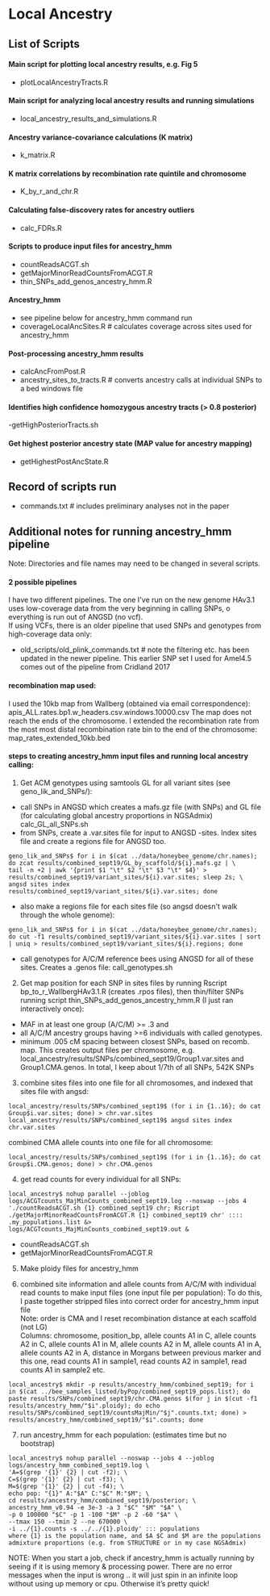 # Local Ancestry
## List of Scripts
#### Main script for plotting local ancestry results, e.g. Fig 5
- plotLocalAncestryTracts.R  
#### Main script for analyzing local ancestry results and running simulations
- local_ancestry_results_and_simulations.R
#### Ancestry variance-covariance calculations (K matrix)
- k_matrix.R
#### K matrix correlations by recombination rate quintile and chromosome
- K_by_r_and_chr.R
#### Calculating false-discovery rates for ancestry outliers
- calc_FDRs.R
#### Scripts to produce input files for ancestry\_hmm
- countReadsACGT.sh
- getMajorMinorReadCountsFromACGT.R
- thin_SNPs_add_genos_ancestry_hmm.R
#### Ancestry\_hmm
- see pipeline below for ancestry\_hmm command run
- coverageLocalAncSites.R # calculates coverage across sites used for ancestry\_hmm
#### Post-processing ancestry\_hmm results
- calcAncFromPost.R
- ancestry_sites_to_tracts.R # converts ancestry calls at individual SNPs to a bed windows file
#### Identifies high confidence homozygous ancestry tracts (> 0.8 posterior)
-getHighPosteriorTracts.sh
#### Get highest posterior ancestry state (MAP value for ancestry mapping)
- getHighestPostAncState.R

## Record of scripts run
- commands.txt # includes preliminary analyses not in the paper

## Additional notes for running ancestry\_hmm pipeline
Note: Directories and file names may need to be changed in several scripts.  
#### 2 possible pipelines
I have two different pipelines. The one I've run on the new genome HAv3.1 uses low-coverage data from the very beginning in calling SNPs, o everything is run out of ANGSD (no vcf).  
If using VCFs, there is an older pipeline that used SNPs and genotypes from high-coverage data only:  
- old_scripts/old_plink_commands.txt # note the filtering etc. has been updated in the newer pipeline. This earlier SNP set I used for Amel4.5 comes out of the pipeline from Cridland 2017

#### recombination map used:
I used the 10kb map from Wallberg (obtained via email correspondence):
apis_ALL.rates.bp1.w_headers.csv.windows.10000.csv
The map does not reach the ends of the chromosome. I extended the recombination rate from the most most distal recombination rate bin to the end of the chromosome:
map_rates_extended_10kb.bed

#### steps to creating ancestry_hmm input files and running local ancestry calling:
1. Get ACM genotypes using samtools GL for all variant sites (see geno_lik_and_SNPs/):
- call SNPs in ANGSD which creates a mafs.gz file (with SNPs) and GL file (for calculating global ancestry proportions in NGSAdmix)
calc_GL_all_SNPs.sh
- from SNPs, create a .var.sites file for input to ANGSD -sites. Index sites file and create a regions file for ANGSD too.  
```
geno_lik_and_SNPs$ for i in $(cat ../data/honeybee_genome/chr.names); do zcat results/combined_sept19/GL_by_scaffold/${i}.mafs.gz | \
tail -n +2 | awk '{print $1 "\t" $2 "\t" $3 "\t" $4}' > results/combined_sept19/variant_sites/${i}.var.sites; sleep 2s; \
angsd sites index results/combined_sept19/variant_sites/${i}.var.sites; done
```
- also make a regions file for each sites file (so angsd doesn't walk through the whole genome):
```
geno_lik_and_SNPs$ for i in $(cat ../data/honeybee_genome/chr.names); do cut -f1 results/combined_sept19/variant_sites/${i}.var.sites | sort | uniq > results/combined_sept19/variant_sites/${i}.regions; done
```
- call genotypes for A/C/M reference bees using ANGSD for all of these sites. Creates a .genos file:
call_genotypes.sh

2. Get map position for each SNP in sites files by running Rscript bp_to_r_WallbergHAv3.1.R (creates .rpos files), then
thin/filter SNPs running script thin_SNPs_add_genos_ancestry_hmm.R (I just ran interactively once):
- MAF in at least one group (A/C/M) >= .3 and
- all A/C/M ancestry groups having >=6 individuals with called genotypes.
- minimum .005 cM spacing between closest SNPs, based on recomb. map. This creates output files per chromosome, e.g. local_ancestry/results/SNPs/combined_sept19/Group1.var.sites and Group1.CMA.genos. In total, I keep about 1/7th of all SNPs, 542K SNPs

3. combine sites files into one file for all chromosomes, and indexed that sites file with angsd:
```
local_ancestry/results/SNPs/combined_sept19$ (for i in {1..16}; do cat Group$i.var.sites; done) > chr.var.sites
local_ancestry/results/SNPs/combined_sept19$ angsd sites index chr.var.sites
```
combined CMA allele counts into one file for all chromosome:
```
local_ancestry/results/SNPs/combined_sept19$ (for i in {1..16}; do cat Group$i.CMA.genos; done) > chr.CMA.genos
```
4. get read counts for every individual for all SNPs:
```
local_ancestry$ nohup parallel --joblog logs/ACGTcounts_MajMinCounts_combined_sept19.log --noswap --jobs 4 './countReadsACGT.sh {1} combined_sept19 chr; Rscript ./getMajorMinorReadCountsFromACGT.R {1} combined_sept19 chr' :::: .my_populations.list &> logs/ACGTcounts_MajMinCounts_combined_sept19.out &
```
- countReadsACGT.sh
- getMajorMinorReadCountsFromACGT.R

5. Make ploidy files for ancestry_hmm

6. combined site information and allele counts from A/C/M with individual read counts to make input files (one input file per population):
To do this, I paste together stripped files into correct order for ancestry_hmm input file  
Note: order is CMA and I reset recombination distance at each scaffold (not LG)  
Columns: chromosome, position_bp, allele counts A1 in C, allele counts A2 in C, allele counts A1 in M, allele counts A2 in M, allele counts A1 in A, allele counts A2 in A, distance in Morgans between previous marker and this one, read counts A1 in sample1, read counts A2 in sample1, read counts A1 in sample2 etc.  
```
local_ancestry$ mkdir -p results/ancestry_hmm/combined_sept19; for i in $(cat ../bee_samples_listed/byPop/combined_sept19_pops.list); do paste results/SNPs/combined_sept19/chr.CMA.genos $(for j in $(cut -f1 results/ancestry_hmm/"$i".ploidy); do echo results/SNPs/combined_sept19/countsMajMin/"$j".counts.txt; done) > results/ancestry_hmm/combined_sept19/"$i".counts; done
```

7. run ancestry_hmm for each population:
(estimates time but no bootstrap)
```
local_ancestry$ nohup parallel --noswap --jobs 4 --joblog logs/ancestry_hmm_combined_sept19.log \
'A=$(grep '{1}' {2} | cut -f2); \
C=$(grep '{1}' {2} | cut -f3); \
M=$(grep '{1}' {2} | cut -f4); \
echo pop: "{1}" A:"$A" C:"$C" M:"$M"; \
cd results/ancestry_hmm/combined_sept19/posterior; \
ancestry_hmm_v0.94 -e 3e-3 -a 3 "$C" "$M" "$A" \
-p 0 100000 "$C" -p 1 -100 "$M" -p 2 -60 "$A" \
--tmax 150 --tmin 2 --ne 670000 \
-i ../{1}.counts -s ../../{1}.ploidy' ::: populations
where {1} is the population name, and $A $C and $M are the populations admixture proportions (e.g. from STRUCTURE or in my case NGSAdmix)
```
NOTE: When you start a job, check if ancestry_hmm is actually running by seeing if it is using memory & processing power. There are no error messages when the input is wrong .. it will just spin in an infinite loop without using up memory or cpu. Otherwise it’s pretty quick!
